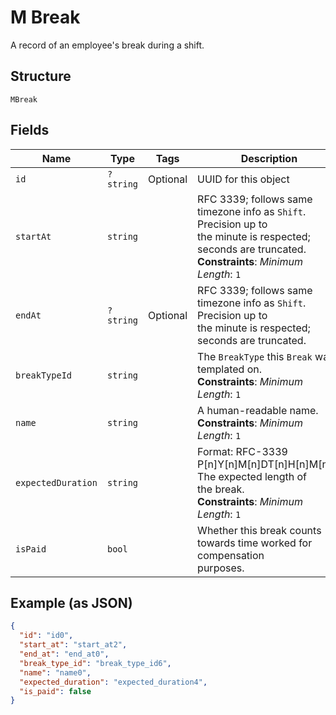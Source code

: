 
# M Break

A record of an employee's break during a shift.

## Structure

`MBreak`

## Fields

| Name | Type | Tags | Description | Getter | Setter |
|  --- | --- | --- | --- | --- | --- |
| `id` | `?string` | Optional | UUID for this object | getId(): ?string | setId(?string id): void |
| `startAt` | `string` |  | RFC 3339; follows same timezone info as `Shift`. Precision up to<br>the minute is respected; seconds are truncated.<br>**Constraints**: *Minimum Length*: `1` | getStartAt(): string | setStartAt(string startAt): void |
| `endAt` | `?string` | Optional | RFC 3339; follows same timezone info as `Shift`. Precision up to<br>the minute is respected; seconds are truncated. | getEndAt(): ?string | setEndAt(?string endAt): void |
| `breakTypeId` | `string` |  | The `BreakType` this `Break` was templated on.<br>**Constraints**: *Minimum Length*: `1` | getBreakTypeId(): string | setBreakTypeId(string breakTypeId): void |
| `name` | `string` |  | A human-readable name.<br>**Constraints**: *Minimum Length*: `1` | getName(): string | setName(string name): void |
| `expectedDuration` | `string` |  | Format: RFC-3339 P[n]Y[n]M[n]DT[n]H[n]M[n]S. The expected length of<br>the break.<br>**Constraints**: *Minimum Length*: `1` | getExpectedDuration(): string | setExpectedDuration(string expectedDuration): void |
| `isPaid` | `bool` |  | Whether this break counts towards time worked for compensation<br>purposes. | getIsPaid(): bool | setIsPaid(bool isPaid): void |

## Example (as JSON)

```json
{
  "id": "id0",
  "start_at": "start_at2",
  "end_at": "end_at0",
  "break_type_id": "break_type_id6",
  "name": "name0",
  "expected_duration": "expected_duration4",
  "is_paid": false
}
```

